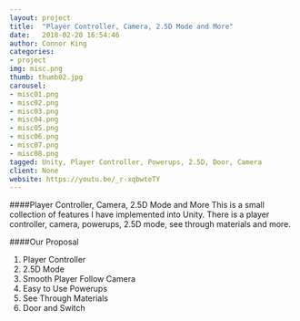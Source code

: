 ```yaml
---
layout: project
title:  "Player Controller, Camera, 2.5D Mode and More"
date:   2018-02-20 16:54:46
author: Connor King
categories:
- project
img: misc.png
thumb: thumb02.jpg
carousel:
- misc01.png
- misc02.png
- misc03.png
- misc04.png
- misc05.png
- misc06.png
- misc07.png
- misc08.png
tagged: Unity, Player Controller, Powerups, 2.5D, Door, Camera
client: None
website: https://youtu.be/_r-xqbwteTY
---
```

####Player Controller, Camera, 2.5D Mode and More
This is a small collection of features I have implemented into Unity. There is a player controller, camera, powerups, 2.5D mode, see through materials and more. 

####Our Proposal
1. Player Controller
2. 2.5D Mode
3. Smooth Player Follow Camera
4. Easy to Use Powerups
5. See Through Materials
6. Door and Switch

